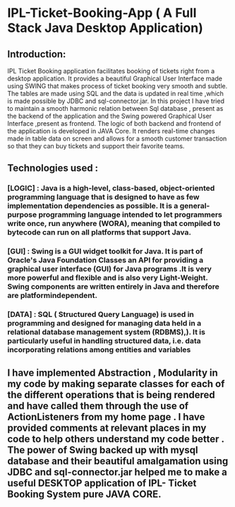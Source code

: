 # IPL-Ticket-Booking-App ( A Full Stack Java Desktop Application)
## Introduction:
IPL Ticket Booking application facilitates booking of tickets right from a desktop application.
It provides a beautiful Graphical User Interface made using SWING that makes process of ticket
booking very smooth and subtle. The tables are made using SQL and the data is updated in real time
,which is made possible by JDBC and sql-connector.jar. In this project I have tried to maintain a smooth
harmonic relation between Sql database , present as the backend of the application and the Swing
powered Graphical User Interface ,present as frontend. The logic of both backend and frontend of the
application is developed in JAVA Core. It renders real-time changes made in table data on screen and
allows for a smooth customer transaction so that they can buy tickets and support their favorite teams.
## Technologies used :
### [LOGIC] : Java is a high-level, class-based, object-oriented programming language that is designed to have as few implementation dependencies as possible. It is a general-purpose programming language intended to let programmers write once, run anywhere (WORA), meaning that compiled to bytecode can run on all platforms that support Java. 
### [GUI] : Swing is a GUI widget toolkit for Java. It is part of Oracle's Java Foundation Classes an API for providing a graphical user interface (GUI) for Java programs .It is very more powerful and flexible and is also very Light-Weight. Swing components are written entirely in Java and therefore are platformindependent.
### [DATA] : SQL ( Structured Query Language) is used in programming and designed for managing data held in a relational database management system (RDBMS),). It is particularly useful in handling structured data, i.e. data incorporating relations among entities and variables

## I have implemented Abstraction , Modularity in my code by making separate classes for each of the different operations that is being rendered and have called them through the use of ActionListeners from my home page . I have provided comments at relevant places in my code to help others understand my code better . The power of Swing backed up with mysql database and their beautiful amalgamation using JDBC and sql-connector.jar helped me to make a useful DESKTOP application of IPL- Ticket Booking System pure JAVA CORE. 
